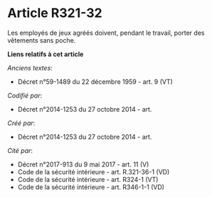 # Article R321-32

Les employés de jeux agréés doivent, pendant le travail, porter des vêtements sans poche.

**Liens relatifs à cet article**

_Anciens textes_:

  - Décret n°59-1489 du 22 décembre 1959 - art. 9 (VT)

_Codifié par_:

  - Décret n°2014-1253 du 27 octobre 2014 - art.

_Créé par_:

  - Décret n°2014-1253 du 27 octobre 2014 - art.

_Cité par_:

  - Décret n°2017-913 du 9 mai 2017 - art. 11 (V)
  - Code de la sécurité intérieure - art. R.321-36-1 (VD)
  - Code de la sécurité intérieure - art. R324-1 (VT)
  - Code de la sécurité intérieure - art. R346-1-1 (VD)
